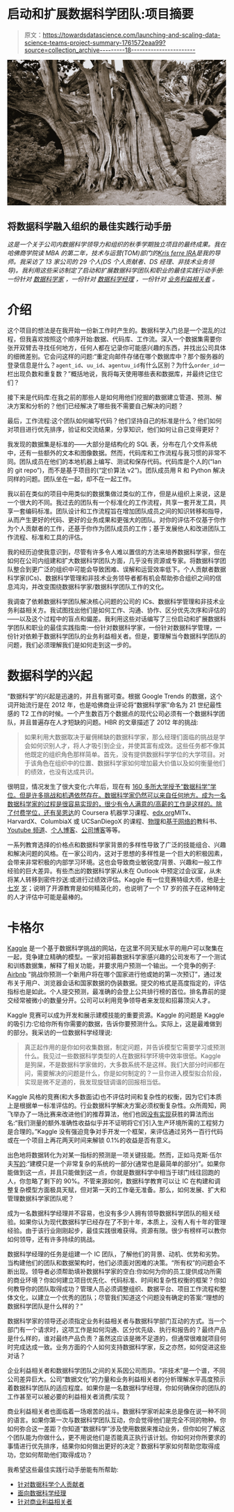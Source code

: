 # 启动和扩展数据科学团队:项目摘要

> 原文：<https://towardsdatascience.com/launching-and-scaling-data-science-teams-project-summary-1761572eaa99?source=collection_archive---------18----------------------->

![](img/139f0906559ee6a3ab2a905702efec79.png)

## 将数据科学融入组织的最佳实践行动手册

*这是一个关于公司内数据科学领导力和组织的秋季学期独立项目的最终成果。我在哈佛商学院读 MBA 的第二年，技术与运营(TOM)部门的*[*Kris ferre IRA*](https://www.hbs.edu/faculty/Pages/profile.aspx?facId=773347)*是我的导师。我采访了 13 家公司的 29 个人(DS 个人贡献者、DS 经理、非技术业务领导)。我利用这些采访制定了启动和扩展数据科学团队和职业的最佳实践行动手册:一份针对* [*数据科学家*](https://medium.com/p/3fe596eef63d/) *，一份针对* [*数据科学经理*](https://medium.com/p/af047a992311/) *，一份针对* [*业务利益相关者*](https://medium.com/p/d3bac9b40d8/) *。*

# 介绍

这个项目的想法是在我开始一份新工作时产生的。数据科学入门总是一个混乱的过程，但我喜欢按照这个顺序开始:数据、代码库、工作流。深入一个数据集需要你张开双臂去寻找任何地方，任何人都在记录你可能感兴趣的东西，并找出公司具体的细微差别。它会问这样的问题:“重定向邮件存储在哪个数据库中？那个服务器的登录信息是什么？`agent_id`、`uu_id`、`agentuu_id`有什么区别？为什么`order_id`一栏出现负数和重复数？”概括地说，我将每天使用哪些表和数据库，并最终记住它们？

接下来是代码库:在我之前的那些人是如何用他们挖掘的数据建立管道、预测、解决方案和分析的？他们已经解决了哪些我不需要自己解决的问题？

最后，工作流程:这个团队如何编写代码？他们坚持自己的标准是什么？他们如何对项目进行优先排序，验证和交流结果，分享知识，他们如何让自己变得更好？

我发现的数据集是标准的——大部分是结构化的 SQL 表，分布在几个文件系统中，还有一些额外的文本和图像数据。然而，代码库和工作流程与我习惯的非常不同。团队成员在他们的本地机器上编写、测试和保存代码。代码库是个人的(“Ian 的 git repo”)，而不是基于项目的(“定价算法 v2”)。团队成员用 R 和 Python 解决同样的问题。团队坐在一起，却不在一起工作。

我以前在类似的项目中用类似的数据集做过类似的工作，但是从组织上来说，这是一个很大的不同。我过去的团队有一个标准化的工作流程，共享一套开发工具，共享一套编码标准。团队设计和工作流程旨在增加团队成员之间的知识转移和指导，从而产生更好的代码、更好的业务成果和更强大的团队。对你的评估不仅基于你作为个人贡献者的工作，还基于你作为团队成员的工作；基于发展他人和改进团队工作流程、标准和工具的评估。

我的经历迫使我意识到，尽管有许多令人难以置信的方法来培养数据科学家，但在如何在公司内组建和扩大数据科学团队方面，几乎没有资源或专家。将数据科学团队整合到更广泛的组织中可能会导致困难、误解和运营效率低下。个人贡献者数据科学家(ICs)、数据科学管理和非技术业务领导者都有机会帮助弥合组织之间的信息鸿沟，并改变围绕数据科学家/数据科学团队工作的文化。

我调查了依赖数据科学团队解决核心问题的公司的 ICs、数据科学管理和非技术业务利益相关方。我试图找出他们是如何工作、沟通、协作、区分优先次序和评估的——以及这个过程中的盲点和偏差。我利用这些对话编写了三份启动和扩展数据科学团队和职业的最佳实践指南:一份针对数据科学家，一份针对数据科学管理，一份针对依赖于数据科学团队的业务利益相关者。但是，要理解当今数据科学团队的问题，我们必须理解我们是如何走到这一步的。

# 数据科学的兴起

“数据科学”的兴起是迅速的，并且有据可查。根据 Google Trends 的数据，这个词开始流行是在 2012 年，也是哈佛商业评论将“数据科学家”命名为 21 世纪最性感的 T2 工作的时候。一个产生数百万个数据点的现代公司必须有一个数据科学团队，并且普遍存在人才短缺的问题。HBR 的文章描述了 2012 年的挑战:

> 如果利用大数据取决于雇佣稀缺的数据科学家，那么经理们面临的挑战是学会如何识别人才，将人才吸引到企业，并使其富有成效。这些任务都不像其他既定的组织角色那样简单。首先，没有提供数据科学学位的大学项目。对于该角色在组织中的位置、数据科学家如何增加最大价值以及如何衡量他们的绩效，也没有达成共识。

很明显，情况发生了很大变化:六年后，现在有 [160 多所大学授予“数据科学”学位。但是许多挑战和机遇依然存在。数据科学家仍然可以来自任何地方。成为一名数据科学家的过程是很容易实现的，很少有令人满意的/高薪的工作是这样的。除了付费学位，还有](http://datascience.community/colleges)[吴恩达](https://www.coursera.org/learn/machine-learning)的 Coursera 机器学习课程、[edx.org](https://www.edx.org/course/subject/data-science)MITx、HarvardX、ColumbiaX 或 UCSanDiegoX 的课程、[物理](https://sebastianraschka.com/books.html)和[基于网络的](https://www.google.com/search?q=pdf+data+science&oq=pdf+data+science&aqs=chrome.0.0l6.2993j1j4&sourceid=chrome&ie=UTF-8)教科书、 [Youtube 频道](https://www.youtube.com/watch?v=aircAruvnKk&list=PLZHQObOWTQDNU6R1_67000Dx_ZCJB-3pi)、[个人博客](http://karpathy.github.io/)、[公司博客](https://airbnb.io/)等等。

一系列教育选择的价格点和数据科学家背景的多样性导致了广泛的技能组合、兴趣和解决问题的风格。在一家公司内，这对于思想的多样性是一个巨大的积极因素，会带来非常积极的内部学习环境。这也会导致商业敏锐度/背景、兴趣和一般工作经验的巨大差异。有些杰出的数据科学家从未在 Outlook 中预定过会议室，从未将某人转移到密件抄送:或进行过绩效评估。Kaggle 有一位竞赛特级大师，他是[十七岁](https://www.kaggle.com/anokas) [岁](https://mashable.com/2017/07/28/16-year-old-ai-genius/#KJDzEFkLciq8)；说明了开源教育是如何精英化的，也说明了一个 17 岁的孩子在这种特定的人才评估中可能是最棒的。

# 卡格尔

[Kaggle](https://www.kaggle.com/) 是一个基于数据科学挑战的网站，在这里不同天赋水平的用户可以聚集在一起，竞争建立精确的模型。一家对招募数据科学家感兴趣的公司发布了一个测试和训练数据集，解释了相关功能，并要求用户预测一个输出。一个竞争的例子: [Airbnb](https://www.kaggle.com/c/airbnb-recruiting-new-user-bookings) “挑战你预测一个新用户将在哪个国家进行他或她的第一次预订”，通过发布关于用户、浏览器会话和国家数据的伪装数据。提交的格式是高度指定的，评估指标也是如此。个人提交预测，最准确的会登上公共排行榜的首位。排名靠前的提交经常被微小的数量分开。公司可以利用竞争领导者来发现和招募顶尖人才。

Kaggle 竞赛可以成为开发和展示建模技能的重要资源。Kaggle 的问题是 Kaggle 的吸引力:它给你所有你需要的数据，告诉你要预测什么。实际上，这是最难做到的部分。我采访的一位数据科学经理说:

> 真正起作用的是你如何收集数据，制定问题，并告诉模型它需要学习或预测什么。我见过一些数据科学类型的人在数据科学环境中效率很低。Kaggle 是狗屎，不是数据科学家做的，大多数系统不是这样。我们大部分时间都在问，需要解决的问题是什么，你是如何制定的？一旦你进入模型拟合阶段，实现是微不足道的，我发现旋钮调谐的回报相当低。

Kaggle 风格的竞赛(和大多数面试)也不评估时间和复杂性的权衡，因为它们本质上是根据单一标准评估的。行业数据科学解决方案必须权衡复杂性。众所周知，网飞举办了一场比赛来改进他们的推荐算法，他们也因[没有实现](https://www.wired.com/2012/04/netflix-prize-costs/)获胜的算法而出名:“我们测量的额外准确性收益似乎并不证明将它们引入生产环境所需的工程努力是合理的。”Kaggle 没有强迫竞争对手开发一个框架，来评估通过另外一百行代码或在一个项目上再花两天时间来解锁 0.1%的收益是否有意义。

出色地将数据转化为对某一指标的预测是一项关键技能。然而，正如马克斯·伍尔夫[写的](https://minimaxir.com/2018/10/data-science-protips/):“建模只是一个非常复杂的系统的一部分(通常也是最简单的部分)”。如果你能做到这一点，并且只能做到这一点，你就是数据科学中相当于球门线往回跑的人，你忽略了剩下的 90%。不管来源如何，数据科学教育可以让 IC 在构建和调整复杂模型方面极具天赋，但对第一天的工作毫无准备。那么，如何发展、扩大和管理数据科学家团队呢？

成为一名数据科学经理并不容易，也没有多少人拥有领导数据科学团队的相关经验。如果你认为现代数据科学已经存在了不到十年，本质上，没有人有十年的管理经验。由于该行业刚刚起步，最佳实践很难获得。资源有限。很少有榜样可以教你如何领导，还有许多持续的挑战。

数据科学经理的任务是组建一个 IC 团队，了解他们的背景、动机、优势和劣势。当构建他们的团队和数据架构时，他们必须面对困难的决策。“所有权”的问题会不断出现。领导者必须帮助填补数据科学家的空白:你如何为你的员工提供成功所需的商业环境？你如何建立项目优先化、代码标准、时间和复杂性权衡的框架？你如何教导你的团队取得成功？管理人员必须调整组织、数据平台、项目工作流程和整体文化，以建立一个优秀的团队；尽管我们知道这个问题没有确定的答案:“理想的数据科学团队是什么样的？”

数据科学家的领导还必须指定业务利益相关者与数据科学部门互动的方式。当一个部门有一个请求时，这项工作是如何沟通、区分优先级、执行和报告的？最终产品是什么样的，谁对最终产品负责？虽然这应该是微不足道的，但通常很难就项目何时完成达成一致。业务方面的个人如何支持数据科学家，反之亦然，如何促进这些对话？

企业利益相关者和数据科学团队之间的关系因公司而异。“非技术”是一个谱，不同公司差异巨大。公司“数据文化”的力量和业务利益相关者的分析理解水平高度预示着数据科学团队的适应程度。如果你是一名数据科学经理，你如何确保你的团队的工作甚至可以被必要的利益相关者消费/实现？

商业利益相关者也面临着一场艰苦的战斗。数据科学家听起来总是像在说一种不同的语言。如果你第一次与数据科学团队互动，你会觉得他们是完全不同的物种。你如何弥合这一差距？你知道“数据科学”涉及使用数据来推动业务，但你如何了解这个团队能为你做什么，更不用说他们是否能真正执行该计划。你如何对你所要求的事情进行优先排序，结果你如何做出更好的决定？数据科学家如何帮助您取得成功，您如何帮助他们取得成功？

我希望这些最佳实践行动手册能有所帮助:

*   [针对数据科学个人贡献者](https://medium.com/p/3fe596eef63d)
*   [面向数据科学经理](https://medium.com/p/af047a992311)
*   [针对商业利益相关者](https://medium.com/p/d3bac9b40d8/)
